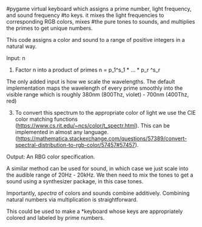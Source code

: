 #pygame virtual keyboard which assigns a prime number, light frequency, and sound frequency
#to keys. it mixes the light frequencies to corresponding RGB colors, mixes
#the pure tones to sounds, and multiplies the primes to get unique numbers.

This code assigns a color and sound to a range of positive integers in a natural
way.

Input: n

1) Factor n into a product of primes n = p_1^s_1 * ... * p_r ^s_r

The only added input is how we scale the wavelengths. The default implementation maps the wavelength of every prime smoothly into the visible range which is roughly 380nm (800Thz, violet) - 700nm (400Thz, red)

3) To convert this spectrum to the appropriate color of light we use the CIE color matching functions (https://www.cs.rit.edu/~ncs/color/t_spectr.html). This can be implemented in almost any language. (https://mathematica.stackexchange.com/questions/57389/convert-spectral-distribution-to-rgb-color/57457#57457).

Output: An RBG color specification.

A similar method can be used for sound, in which case we just scale into the audible range of 20Hz - 20kHz. We then need to mix the tones to get a sound using a synthesizer package, in this case tones.

Importantly, *spectra* of colors and sounds combine additively. Combining natural numbers via multiplication is straightforward.

This could be used to make a *keyboard whose keys are appropriately colored and labeled by prime numbers.
